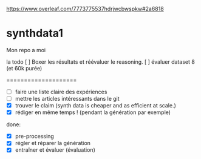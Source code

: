 https://www.overleaf.com/7773775537hdrjwcbwspkw#2a6818

# synthdata1
Mon repo a moi

la todo
 [ ] Boxer les résultats et réévaluer le reasoning.
 [ ] évaluer dataset 8 (et 60k purée)



====================
- [ ] faire une liste claire des expériences
- [ ] mettre les articles intéressants dans le git  
- [x] trouver le claim (synth data is cheaper and as efficient at scale.)  
- [x] rédiger en même temps ! (pendant la génération par exemple)   

done:

- [x] pre-processing
- [x] régler et réparer la génération         
- [x] entraîner et évaluer (évaluation) 